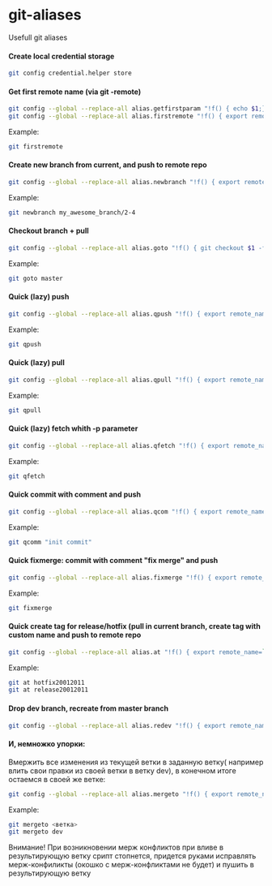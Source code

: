 # git-aliases
Usefull git aliases

#### Create local credential storage
```bash 
git config credential.helper store
```

#### Get first remote name (via git -remote)
```bash 
git config --global --replace-all alias.getfirstparam "!f() { echo $1;}; f"
git config --global --replace-all alias.firstremote "!f() { export remotes=`git remote -v`; export remote_name=`git getfirstparam $remotes`; echo $remote_name;}; f"
```

Example:
```bash 
git firstremote
```

#### Create new branch from current, and push to remote repo
```bash 
git config --global --replace-all alias.newbranch "!f() { export remote_name=`git firstremote`; git checkout -b $1; git push $remote_name $1; }; f"
```

Example:
```bash 
git newbranch my_awesome_branch/2-4
```

#### Checkout branch + pull
```bash 
git config --global --replace-all alias.goto "!f() { git checkout $1 -f; git qpull; }; f"
```

Example:
```bash 
git goto master
```

#### Quick (lazy) push
```bash 
git config --global --replace-all alias.qpush "!f() { export remote_name=`git firstremote`; export branch_name=`git rev-parse --abbrev-ref HEAD`; git push $remote_name $branch_name; }; f"
```

Example:
```bash 
git qpush
```

#### Quick (lazy) pull
```bash 
git config --global --replace-all alias.qpull "!f() { export remote_name=`git firstremote`; export branch_name=`git rev-parse --abbrev-ref HEAD`; git pull $remote_name $branch_name; }; f"
```

Example:
```bash 
git qpull
```

#### Quick (lazy) fetch whith -p parameter
```bash 
git config --global --replace-all alias.qfetch "!f() { export remote_name=`git firstremote`; git fetch $remote_name -p; }; f"
```

Example:
```bash 
git qfetch
```

#### Quick commit with comment and push
```bash 
git config --global --replace-all alias.qcom "!f() { export remote_name=`git firstremote`; export branch_name=`git rev-parse --abbrev-ref HEAD`; git commit -m \"$\"; git push $remote_name $branch_name; }; f"
```

Example:
```bash 
git qcomm "init commit"
```

#### Quick fixmerge: commit with comment "fix merge" and push
```bash 
git config --global --replace-all alias.fixmerge "!f() { export remote_name=`git firstremote`; export branch_name=`git rev-parse --abbrev-ref HEAD`; git commit -m \"fix merge\"; git push $remote_name $branch_name; }; f"
```

Example:
```bash 
git fixmerge
```

#### Quick create tag for release/hotfix (pull in current branch, create tag with custom name and push to remote repo
```bash 
git config --global --replace-all alias.at "!f() { export remote_name=`git firstremote`; export branch_name=`git rev-parse --abbrev-ref HEAD`; git pull $remote_name $branch_name; git tag -a $1 -m \"$1\"; git push $remote_name $1; }; f"
```

Example:
```bash 
git at hotfix20012011
git at release20012011
```

#### Drop dev branch, recreate from master branch
```bash 
git config --global --replace-all alias.redev "!f() { export remote_name=`git firstremote`; export tmp_branch=`git rev-parse --abbrev-ref HEAD` && git checkout -f master;git pull $remote_name master;git push --delete $remote_name $1;git branch -D $1;git newbranch $1; git commit --allow-empty -m \"recreate branch $1 from master\"; git push $remote_name $1; }; f"
```

#### И, немножко упорки:
Вмержить все изменения из текущей ветки в заданную ветку( например влить свои правки из своей ветки в ветку dev), в конечном итоге остаемся в своей же ветке:
```bash 
git config --global --replace-all alias.mergeto "!f() { export remote_name=`git firstremote`; export tmp_branch=`git rev-parse --abbrev-ref HEAD` && git checkout -f $1;git pull $remote_name $1; git merge $tmp_branch; git push $remote_name $1;git checkout $tmp_branch; }; f"
```

Example:
```bash 
git mergeto <ветка>
git mergeto dev
```
Внимание! При возникновении мерж конфликтов при вливе в результирующую ветку срипт стопнется, придется руками исправлять мерж-конфиликты (окошко с мерж-конфликтами не будет) и пушить в результирующую ветку
